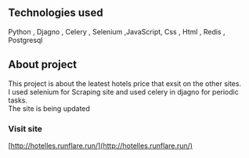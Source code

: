 ## Technologies used

 Python , Djagno , Celery , Selenium ,JavaScript, Css , Html , Redis , Postgresql


## About project

 This project is about the leatest hotels price that exsit on the other sites.</br>
 I used selenium for Scraping site and used celery in djagno for periodic tasks.</br>
 The site is being updated

### Visit site
[http://hotelles.runflare.run/](http://hotelles.runflare.run/)

 
 
